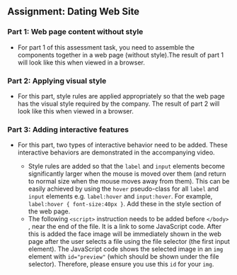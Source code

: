 ## Assignment: Dating Web Site

### Part 1: Web page content without style

- For part 1 of this assessment task, you need to assemble the components together in a web page (without style).The result of part 1 will look like this when viewed in a browser.

### Part 2: Applying visual style

- For this part, style rules are applied appropriately so that the web page has the visual style required by the company. The result of part 2 will look like this when viewed in a browser.

### Part 3: Adding interactive features

- For this part, two types of interactive behavior need to be added. These interactive behaviors are demonstrated in the accompanying video.

    - Style rules are added so that the `label` and `input` elements become significantly larger when the mouse is moved over them (and return to normal size when the mouse moves away from them). This can be easily achieved by using the `hover` pseudo-class for all `label` and `input` elements e.g. `label:hover` and `input:hover`. For example, `label:hover { font-size:40px }`. Add these in the style section of the web page.
    - The following `<script>` instruction needs to be added before `</body>` , near the end of the file. It is a link to some JavaScript code. After this is added the face image will be immediately shown in the web page after the user selects a file using the file selector (the first input element). The JavaScript code shows the selected image in an `img` element with `id="preview"` (which should be shown under the file selector). Therefore, please ensure you use this `id` for your `img`.